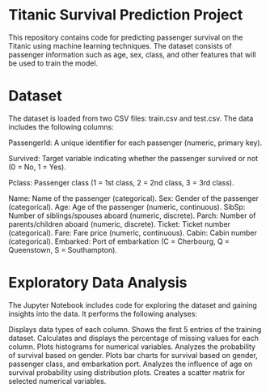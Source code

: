 # Titanic Survival Prediction Project

This repository contains code for predicting passenger survival on the Titanic using machine learning techniques. The dataset consists of passenger information such as age, sex, class, and other features that will be used to train the model.


# Dataset
The dataset is loaded from two CSV files: train.csv and test.csv. The data includes the following columns:

PassengerId: A unique identifier for each passenger (numeric, primary key).

Survived: Target variable indicating whether the passenger survived or not (0 = No, 1 = Yes).

Pclass: Passenger class (1 = 1st class, 2 = 2nd class, 3 = 3rd class).

Name: Name of the passenger (categorical).
Sex: Gender of the passenger (categorical).
Age: Age of the passenger (numeric, continuous).
SibSp: Number of siblings/spouses aboard (numeric, discrete).
Parch: Number of parents/children aboard (numeric, discrete).
Ticket: Ticket number (categorical).
Fare: Fare price (numeric, continuous).
Cabin: Cabin number (categorical).
Embarked: Port of embarkation (C = Cherbourg, Q = Queenstown, S = Southampton).

# Exploratory Data Analysis
The Jupyter Notebook includes code for exploring the dataset and gaining insights into the data. It performs the following analyses:

Displays data types of each column.
Shows the first 5 entries of the training dataset.
Calculates and displays the percentage of missing values for each column.
Plots histograms for numerical variables.
Analyzes the probability of survival based on gender.
Plots bar charts for survival based on gender, passenger class, and embarkation port.
Analyzes the influence of age on survival probability using distribution plots.
Creates a scatter matrix for selected numerical variables.

